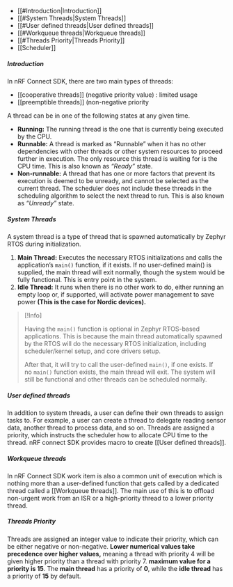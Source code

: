 - [[#Introduction|Introduction]]
- [[#System Threads|System Threads]]
- [[#User defined threads|User defined threads]]
- [[#Workqueue threads|Workqueue threads]]
- [[#Threads Priority|Threads Priority]]
- [[Scheduler]]

##### Introduction
In nRF Connect SDK, there are two main types of threads: 
- [[cooperative threads]] (negative priority value) : limited usage
- [[preemptible threads]] (non-negative priority

A thread can be in one of the following states at any given time.
- **Running:** The running thread is the one that is currently being executed by the CPU. 
- **Runnable:** A thread is marked as “Runnable” when it has no other dependencies with other threads or other system resources to proceed further in execution. The only resource this thread is waiting for is the CPU time. This is also known as *“Ready”* state.
- **Non-runnable:** A thread that has one or more factors that prevent its execution is deemed to be unready, and cannot be selected as the current thread. The scheduler does not include these threads in the scheduling algorithm to select the next thread to run. This is also known as *“Unready”* state.

##### System Threads
A system thread is a type of thread that is spawned automatically by Zephyr RTOS during initialization.
1. **Main Thread:** 
   Executes the necessary RTOS initializations and calls the application’s `main()` function, if it exists. If no user-defined main() is supplied, the main thread will exit normally, though the system would be fully functional.
   This is entry point in the system.
2. **Idle Thread:** It runs when there is no other work to do, either running an empty loop or, if supported, will activate power management to save power **(This is the case for Nordic devices).**
> [!Info]
> 
> Having the `main()` function is optional in Zephyr RTOS-based applications. This is because the main thread automatically spawned by the RTOS will do the necessary RTOS initialization, including scheduler/kernel setup, and core drivers setup.
> 
> After that, it will try to call the user-defined `main()`, if one exists. If no `main()` function exists, the main thread will exit. The system will still be functional and other threads can be scheduled normally.

##### User defined threads
In addition to system threads, a user can define their own threads to assign tasks to. For example, a user can create a thread to delegate reading sensor data, another thread to process data, and so on. Threads are assigned a priority, which instructs the scheduler how to allocate CPU time to the thread. 
nRF connect SDK provides macro to create [[User defined threads]].

##### Workqueue threads
In nRF Connect SDK work item is also a common unit of execution which is nothing more than a user-defined function that gets called by a dedicated thread called a [[Workqueue threads]].
The main use of this is to offload non-urgent work from an ISR or a high-priority thread to a lower priority thread.

##### Threads Priority
Threads are assigned an integer value to indicate their priority, which can be either negative or non-negative. **Lower numerical values take precedence over higher values,** meaning a thread with priority 4 will be given higher priority than a thread with priority 7.
**maximum value for a priority is 15**. The **main thread** has a priority of **0**, while the **idle thread** has a priority of **15** by default.
